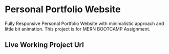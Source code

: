 # Personal Portfolio Website

Fully Responsive Personal Portfolio Website with minimalistic approach and little bit animation. This project is for MERN BOOTCAMP Assignment.

## Live Working Project Url
